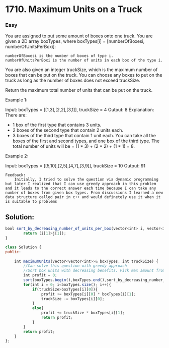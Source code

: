 # 1710. Maximum Units on a Truck
### Easy

You are assigned to put some amount of boxes onto one truck. You are given a 2D array boxTypes, where boxTypes[i] = [numberOfBoxesi, numberOfUnitsPerBoxi]:

    numberOfBoxesi is the number of boxes of type i.
    numberOfUnitsPerBoxi is the number of units in each box of the type i.

You are also given an integer truckSize, which is the maximum number of boxes that can be put on the truck. You can choose any boxes to put on the truck as long as the number of boxes does not exceed truckSize.

Return the maximum total number of units that can be put on the truck.

 

Example 1:

Input: boxTypes = [[1,3],[2,2],[3,1]], truckSize = 4
Output: 8
Explanation: There are:
- 1 box of the first type that contains 3 units.
- 2 boxes of the second type that contain 2 units each.
- 3 boxes of the third type that contain 1 unit each.
You can take all the boxes of the first and second types, and one box of the third type.
The total number of units will be = (1 * 3) + (2 * 2) + (1 * 1) = 8.

Example 2:

Input: boxTypes = [[5,10],[2,5],[4,7],[3,9]], truckSize = 10
Output: 91

    Feedback:
        Initially, I tried to solve the question via dynamic programming but later I realized that I can use greedy approach in this problem and it leads to the correct answer each time because I can take any number of boxes from given box types. From discussions I learned a new data structure called pair in c++ and would definetely use it when it is suitable to problems


## Solution:


```javascript
bool sort_by_decreasing_number_of_units_per_box(vector<int> i, vector<int> j){
        return (i[1]>j[1]);
}

class Solution {
public:
    
    int maximumUnits(vector<vector<int>>& boxTypes, int truckSize) {
        //Can solve this question with greedy approach
        //Sort box units with decreasing benefits. Pick max amount from first index each iteration until no boxes left and or truckSize is reached
        int profit = 0;
        sort(boxTypes.begin(),boxTypes.end(),sort_by_decreasing_number_of_units_per_box);
        for(int i = 0; i<boxTypes.size(); i++){
            if(truckSize>boxTypes[i][0]){
                profit += boxTypes[i][0] * boxTypes[i][1];
                truckSize -= boxTypes[i][0];
            }
            else{
                profit += truckSize * boxTypes[i][1];
                return profit;
            }
        }
        return profit;
    } 
};

```